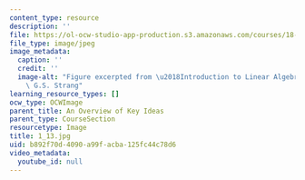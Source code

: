 ```yaml
---
content_type: resource
description: ''
file: https://ol-ocw-studio-app-production.s3.amazonaws.com/courses/18-06sc-linear-algebra-fall-2011/b892f70d4090a99facba125fc44c78d6_1_13.jpg
file_type: image/jpeg
image_metadata:
  caption: ''
  credit: ''
  image-alt: "Figure excerpted from \u2018Introduction to Linear Algebra\u2019 by\
    \ G.S. Strang"
learning_resource_types: []
ocw_type: OCWImage
parent_title: An Overview of Key Ideas
parent_type: CourseSection
resourcetype: Image
title: 1_13.jpg
uid: b892f70d-4090-a99f-acba-125fc44c78d6
video_metadata:
  youtube_id: null
---
```

